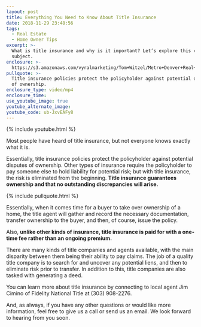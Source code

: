 ```yaml
---
layout: post
title: Everything You Need to Know About Title Insurance
date: 2018-11-29 23:48:56
tags:
  - Real Estate
  - Home Owner Tips
excerpt: >-
  What is title insurance and why is it important? Let’s explore this critical
  subject.
enclosure: >-
  https://s3.amazonaws.com/vyralmarketing/Tom+Witzel/Metro+Denver+Real+Estate-+Everything+You+Need+to+Know+About+Title+Insurance.mp4
pullquote: >-
  Title insurance policies protect the policyholder against potential disputes
  of ownership.
enclosure_type: video/mp4
enclosure_time:
use_youtube_image: true
youtube_alternate_image:
youtube_code: ub-JxvEAFy8
---
```


{% include youtube.html %}

Most people have heard of title insurance, but not everyone knows exactly what it is.&nbsp;

Essentially, title insurance policies protect the policyholder against potential disputes of ownership. Other types of insurance require the policyholder to pay someone else to hold liability for potential risk; but with title insurance, the risk is eliminated from the beginning.&nbsp;**Title insurance guarantees ownership and that no outstanding discrepancies will arise.&nbsp;**

{% include pullquote.html %}

Essentially, when it comes time for a buyer to take over ownership of a home, the title agent will gather and record the necessary documentation, transfer ownership to the buyer, and then, of course, issue the policy.&nbsp;

Also, **unlike other kinds of insurance, title insurance is paid for with a one-time fee rather than an ongoing premium.**&nbsp;

There are many kinds of title companies and agents available, with the main disparity between them being their ability to pay claims. The job of a quality title company is to search for and uncover any potential liens, and then to eliminate risk prior to transfer. In addition to this, title companies are also tasked with generating a deed.&nbsp;

You can learn more about title insurance by connecting to local agent Jim Cimino of Fidelity National Title at (303) 908-2276.&nbsp;

And, as always, if you have any other questions or would like more information, feel free to give us a call or send us an email. We look forward to hearing from you soon.
